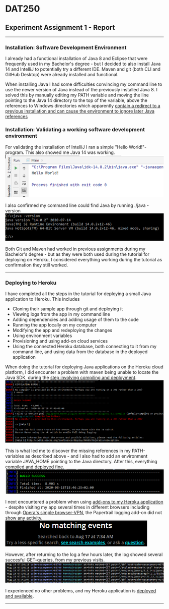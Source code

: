 # DAT250
## Experiment Assignment 1 - Report

---

### Installation: Software Development Environment
I already had a functional installation of Java 8 and Eclipse that were frequently used in my Bachelor's degree - but I decided to also install Java 14 and IntelliJ to potentially try a different IDE.
Maven and git (both CLI and GitHub Desktop) were already installed and functional.

When installing Java I had some difficulties convincing my command line to use the newer version of Java instead of the previously installed Java 8. I solved this by manually editing my PATH variable and moving the line pointing to the Java 14 directory to the top of the variable, above the references to Windows directories which apparently [contain a redirect to a previous installation and can cause the environment to ignore later Java references](https://superuser.com/a/262761)

### Installation: Validating a working software development environment

For validating the installation of IntelliJ I ran a simple "Hello World!"-program. This also showed me Java 14 was working.
![IntelliJ](img/intelliJ.PNG)

I also confirmed my command line could find Java by running ./java -version
![Java in command line](img/cmd_java.PNG)

Both Git and Maven had worked in previous assignments during my Bachelor's degree - but as they were both used during the tutorial for deploying on Heroku, I considered everything working during the tutorial as confirmation they still worked.

---

### Deploying to Heroku

I have completed all the steps in the tutorial for deploying a small Java application to Heroku.
This includes 
- Cloning their sample app through git and deploying it
- Viewing logs from the app in my command line
- Adding dependencies and adding usage of them to the code
- Running the app locally on my computer
- Modifying the app and redeploying the changes
- Using environment variables
- Provisioning and using add-on cloud services
- Using the connected Heroku database, both connecting to it from my command line, and using data from the database in the deployed application


When doing the tutorial for deploying Java applications on the Heroku cloud platform, I did encounter a problem with maven being unable to locate the Java SDK, during the [step involving compiling and deployment](https://devcenter.heroku.com/articles/getting-started-with-java#deploy-the-app).
![Maven can't find the SDK](img/heroku_no_JDK.png)

This is what led me to discover the missing references in my PATH-variables as described above - and I also had to add an environment variable JAVA_HOME pointing to the Java directory. After this, everything compiled and deployed fine.
![Deployment success](img/heroku_success.png)

I next encountered a problem when using [add-ons to my Heroku application](https://devcenter.heroku.com/articles/getting-started-with-java#provision-add-ons) - despite visiting my app several times in different browsers including through [Opera's simple browser-VPN](https://www.opera.com/no/features/free-vpn), the Papertrail logging add-on did not show any activity.
![Papertrail: No events](img/heroku_papertrail_empty.png)

However, after returning to the log a few hours later, the log showed several succesful GET-queries, from my previous visits.
![Papertrail: GET-requests](img/heroku_papertrail_getRequests.PNG)

I experienced no other problems, and my Heroku application is [deployed and available](https://calm-escarpment-03700.herokuapp.com/).

---

